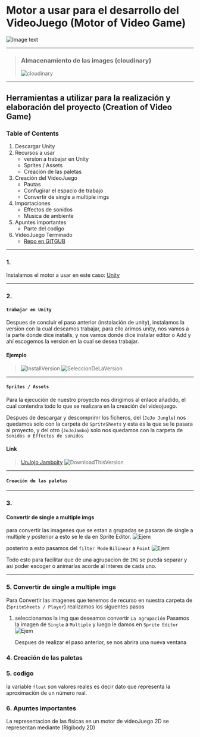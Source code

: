 # Motor a usar para el desarrollo del VideoJuego (Motor of Video Game)
![Image text](https://external-content.duckduckgo.com/iu/?u=https%3A%2F%2Ftse1.mm.bing.net%2Fth%3Fid%3DOIP.3Up2WB81IejSSnsbgJYaIwHaE8%26pid%3DApi&f=1)


***

> ### Almacenamiento de las images (cloudinary)
> ![cloudinary](https://user-images.githubusercontent.com/42915483/184726339-de8987b5-f072-4758-8584-ecc03eb3e7ea.png)

---

## Herramientas a utilizar para la realización y elaboración del proyecto (Creation of Video Game)
### Table of Contents
1. Descargar Unity
2. Recursos a usar
   * version a trabajar en Unity
   * Sprites / Assets
   * Creación de las paletas
3. Creación del VideoJuego
   * Pautas
   * Confugirar el espacio de trabajo
   * Convertir de single a multiple imgs 
4. Importaciones
    * Effectos de sonidos
    * Musica de ambiente
5. Apuntes importantes
    * Parte del codigo
6. VideoJuego Terminado
    * [Repo en GITGUB](https://github.com/juanjosbg/VideoGamePromotional)


***
### 1.
Instalamos el motor a usar en este caso:
[Unity](https://unity3d.com/get-unity/download)

***
### 2.
#### `trabajar en Unity`
Despues de concluir el paso anterior (instalación de unity), instalamos la version con la cual deseamos trabajar, 
para ello arimos unity, nos vamos a la parte donde dice installs, y nos vamos donde dice instalar editor o Add y ahí escogemos la version en la cual se desea trabajar. 

#### Ejemplo
> ![InstallVersion](https://res.cloudinary.com/auo/image/upload/v1660603676/2.1.1_bzbdjg.png)
> ![SeleccionDeLaVersion](https://res.cloudinary.com/auo/image/upload/v1660603827/2.1.1_b5dgkq.png)


---
#### `Sprites / Assets`
Para la ejecución de nuestro proyecto nos dirigimos al enlace añadido, el cual contendra todo lo que se realizara en la creación del videojuego.

Despues de descargar y descomprimr los ficheros, del (`JoJo Jungle`) nos quedamos solo con la carpeta de `SpriteSheets` y esta es la que se le pasara al proyecto, y del otro (`JoJoJambo`) solo nos quedamos con la carpeta de `Sonidos o Effectos de sonidos`
#### Link 
> [UnJojo Jamboity](https://didigameboy.itch.io/jambo-jungle-free-sprites-asset-pack)
> ![DownloadThisVersion](https://res.cloudinary.com/auo/image/upload/v1660604266/version_wx3zel.png)


---
#### `Creación de las paletas`

***
### 3.
#### Convertir de single a multiple imgs
para convertir las imagenes que se estan a grupadas se pasaran de single a multiple y posterior a esto se le da en Sprite Editor.
![Ejem](https://res.cloudinary.com/auo/image/upload/v1661268222/mul_d9xdq6.png)

posteriro a esto pasamos del `filter Mode` `Bilinear` a `Point`
![Ejem](https://res.cloudinary.com/auo/image/upload/v1661269590/mul1_czity3.png)

Todo esto para facilitar que de una agrupacion de `IMG` se pueda separar y asi poder escoger o animarlas acorde al interes de cada uno.


***
### 5. Convertir de single a multiple imgs 
Para Convertir las imagenes que tenemos de recurso en nuestra carpeta de (`SpriteSheets / Player`)
realizamos los siguentes pasos
1. seleccionamos la img que deseamos convertir `La agrupación`
   Pasamos la imagen de `Single` a `Multiple` y luego le damos en `Sprite Editor`
   ![Ejem](https://res.cloudinary.com/auo/image/upload/v1660679320/Logo-front_tkjlpn.png)

   Despues de realizar el paso anterior, se nos abrira una nueva ventana 
    

### 4. Creación de las paletas

### 5. codigo

la variable `float` son valores reales es decir dato que representa la aproximación de un número real.


### 6. Apuntes importantes
La representacion de las fisicas en un motor de videoJuego 2D se representan mediante (Rigibody 2D)
